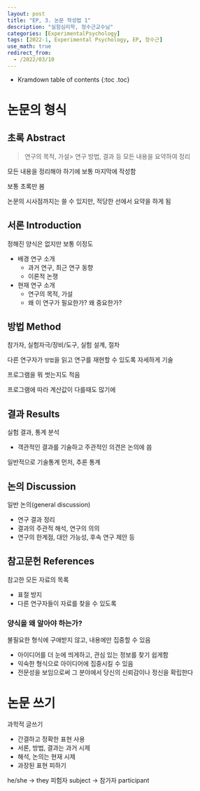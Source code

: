 ```yaml
---
layout: post
title: "EP, 3. 논문 작성법 1"
description: "실험심리학, 정수근교수님"
categories: [ExperimentalPsychology]
tags: [2022-1, Experimental Psychology, EP, 정수근]
use_math: true
redirect_from:
  - /2022/03/10
---
```


* Kramdown table of contents
{:toc .toc}

# 논문의 형식

## 초록 Abstract

> 연구의 목적, 가설> 연구 방법, 결과 등 모든 내용을 요약하여 정리

모든 내용을 정리해야 하기에 보통 마지막에 작성함

보통 초록만 봄

논문의 시사점까지는 쓸 수 있지만, 적당한 선에서 요약을 하게 됨

## 서론 Introduction

정해진 양식은 없지만 보통 이정도

- 배경 연구 소개
  - 과거 연구, 최근 연구 동향
  - 이론적 논쟁
- 현재 연구 소개
  - 연구의 목적, 가설
  - 왜 이 연구가 필요한가? 왜 중요한가?

## 방법 Method

참가자, 실험자극/장비/도구, 실험 설계, 절차

다른 연구자가 `방법`을 읽고 연구를 재현할 수 있도록 자세하게 기술

프로그램을 뭐 썻는지도 적음

프로그램에 따라 계산값이 다를때도 많기에

## 결과 Results

실험 결과, 통계 분석

- 객관적인 결과를 기술하고 주관적인 의견은 논의에 씀

일반적으로 기술통계 먼저, 추론 통계

## 논의 Discussion

일반 논의(general discussion)

- 연구 결과 정리
- 결과의 주관적 해석, 연구의 의의
- 연구의 한계점, 대안 가능성, 후속 연구 제안 등

## 참고문헌 References

참고한 모든 자료의 목록

- 표절 방지
- 다른 연구자들이 자료를 찾을 수 있도록

### 양식을 왜 알아야 하는가?

불필요한 형식에 구애받지 않고, 내용에만 집중할 수 있음

- 아이디어를 더 눈에 띄게하고, 관심 있는 정보를 찾기 쉽게함
- 익숙한 형식으로 아이디어에 집중시킬 수 있음
- 전문성을 보임으로써 그 분야에서 당신의 신뢰감이나 정신을 확립한다


# 논문 쓰기

과학적 글쓰기
- 간결하고 정확한 표현 사용
- 서론, 방법, 결과는 과거 시제
- 해석, 논의는 현재 시제
- 과장된 표현 피하기

he/she -> they
피험자 subject -> 참가자 participant


